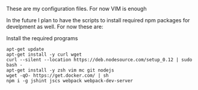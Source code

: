 These are my configuration files. For now VIM is enough

In the future I plan to have the scripts to install required npm packages for develpment as well. For now these are:

Install the required programs

```
apt-get update
apt-get install -y curl wget
curl --silent --location https://deb.nodesource.com/setup_0.12 | sudo bash -
apt-get install -y zsh vim mc git nodejs
wget -qO- https://get.docker.com/ | sh
npm i -g jshint jscs webpack webpack-dev-server
```

